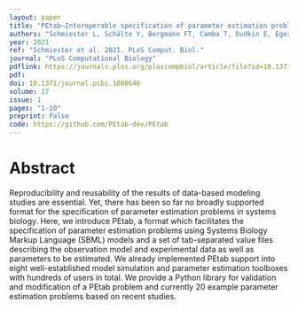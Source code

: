 ```yaml
---
layout: paper
title: "PEtab—Interoperable specification of parameter estimation problems in systems biology"
authors: "Schmiester L, Schälte Y, Bergmann FT, Camba T, Dudkin E, Egert J, Fröhlich F, Fuhrmann L, Hauber AL, Kemmer S, Lakrisenko P, Loos C, Merkt S, Müller W, Pathirana D, Raimúndez E, Refisch L, Rosenblatt M, Stapor PL, Städter P, Wang D, Wieland F, Banga JR, Timmer J, Villaverde AF, Sahle S, Kreutz C, Hasenauer J, Weindl D"
year: 2021
ref: "Schmiester et al. 2021. PLoS Comput. Biol."
journal: "PLoS Computational Biology"
pdflink: https://journals.plos.org/ploscompbiol/article/file?id=10.1371/journal.pcbi.1008646&type=printable
pdf: 
doi: 10.1371/journal.pcbi.1008646
volume: 17
issue: 1
pages: "1-10"
preprint: False
code: https://github.com/PEtab-dev/PEtab
---
```


# Abstract

Reproducibility and reusability of the results of data-based modeling studies are essential. Yet, there has been so far no broadly supported format for the specification of parameter estimation problems in systems biology. Here, we introduce PEtab, a format which facilitates the specification of parameter estimation problems using Systems Biology Markup Language (SBML) models and a set of tab-separated value files describing the observation model and experimental data as well as parameters to be estimated. We already implemented PEtab support into eight well-established model simulation and parameter estimation toolboxes with hundreds of users in total. We provide a Python library for validation and modification of a PEtab problem and currently 20 example parameter estimation problems based on recent studies.
